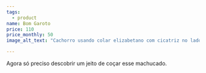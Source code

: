 ```yaml
---
tags:
  - product
name: Bom Garoto
price: 110
price_monthly: 50
image_alt_text: "Cachorro usando colar elizabetano com cicatriz no lado direito to rosto"

---
```

Agora só preciso descobrir um jeito de coçar esse machucado.
